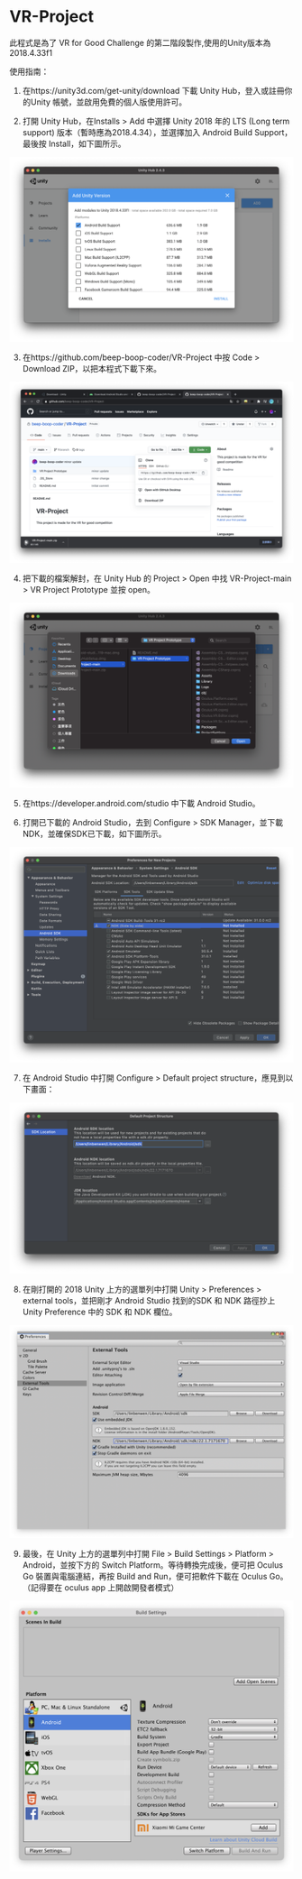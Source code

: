 # VR-Project
此程式是為了 VR for Good Challenge 的第二階段製作,使用的Unity版本為 2018.4.33f1

使用指南：

1. 在https://unity3d.com/get-unity/download 下載 Unity Hub，登入或註冊你的Unity 帳號，並啟用免費的個人版使用許可。

2. 打開 Unity Hub，在Installs > Add 中選擇 Unity 2018 年的 LTS (Long term support) 版本（暫時應為2018.4.34），並選擇加入 Android Build Support，最後按 Install，如下圖所示。

![image 8](https://github.com/beep-boop-coder/VR-Project/blob/main/README-images/image-8.png?raw=true)

3. 在https://github.com/beep-boop-coder/VR-Project 中按 Code > Download ZIP，以把本程式下載下來。

![image 2](https://github.com/beep-boop-coder/VR-Project/blob/main/README-images/image-2.png?raw=true)

4. 把下載的檔案解封，在 Unity Hub 的 Project > Open 中找 VR-Project-main > VR Project Prototype 並按 open。

![image 3](https://github.com/beep-boop-coder/VR-Project/blob/main/README-images/image-3.png?raw=true)

5. 在https://developer.android.com/studio 中下載 Android Studio。

6. 打開已下載的 Android Studio，去到 Configure > SDK Manager，並下載NDK，並確保SDK已下載，如下圖所示。

![image 4](https://github.com/beep-boop-coder/VR-Project/blob/main/README-images/image-4.png?raw=true)

7. 在 Android Studio 中打開 Configure > Default project structure，應見到以下畫面：

![image 5](https://github.com/beep-boop-coder/VR-Project/blob/main/README-images/image-5.png?raw=true)

8. 在剛打開的 2018 Unity 上方的選單列中打開 Unity > Preferences > external tools，並把剛才 Android Studio 找到的SDK 和 NDK 路徑抄上 Unity Preference 中的 SDK 和 NDK 欄位。

![image 6](https://github.com/beep-boop-coder/VR-Project/blob/main/README-images/image-6.png?raw=true)

9. 最後，在 Unity 上方的選單列中打開 File > Build Settings > Platform > Android，並按下方的 Switch Platform。等待轉換完成後，便可把 Oculus Go 裝置與電腦連結，再按 Build and Run，便可把軟件下載在 Oculus Go。（記得要在 oculus app 上開啟開發者模式）

![image 7](https://github.com/beep-boop-coder/VR-Project/blob/main/README-images/image-7.png?raw=true)

